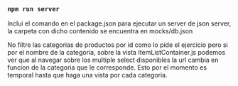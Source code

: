 
### `npm run server`

Inclui el comando en el package.json para ejecutar un server de json server, la carpeta con dicho contenido se encuentra en mocks/db.json

No filtre las categorias de productos por id como lo pide el ejercicio pero si por el nombre de la categoria, sobre la vista ItemListContainer.js podemos ver que al navegar sobre los multiple select disponibles la url cambia en funcion de la categoria que le corresponde. Esto por el momento es temporal hasta que haga una vista por cada categoria.
